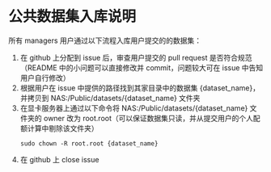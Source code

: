 # 公共数据集入库说明

所有 managers 用户通过以下流程入库用户提交的的数据集：
1. 在 github 上分配到 issue 后，审查用户提交的 pull request 是否符合规范（README 中的小问题可以直接修改并 commit，问题较大可在 issue 中告知用户自行修改）
1. 根据用户在 issue 中提供的路径找到其家目录中的数据集 {dataset_name}，并拷贝到 NAS:/Public/datasets/{dataset_name} 文件夹
1. 在显卡服务器上通过以下命令将 NAS:/Public/datasets/{dataset_name} 文件夹的 owner 改为 root.root（可以保证数据集只读，并从提交用户的个人配额计算中剔除该文件夹）
    ```
    sudo chown -R root.root {dataset_name}
    ```
1. 在 github 上 close issue
